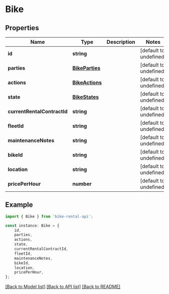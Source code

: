 # Bike


## Properties

Name | Type | Description | Notes
------------ | ------------- | ------------- | -------------
**id** | **string** |  | [default to undefined]
**parties** | [**BikeParties**](BikeParties.md) |  | [default to undefined]
**actions** | [**BikeActions**](BikeActions.md) |  | [default to undefined]
**state** | [**BikeStates**](BikeStates.md) |  | [default to undefined]
**currentRentalContractId** | **string** |  | [default to undefined]
**fleetId** | **string** |  | [default to undefined]
**maintenanceNotes** | **string** |  | [default to undefined]
**bikeId** | **string** |  | [default to undefined]
**location** | **string** |  | [default to undefined]
**pricePerHour** | **number** |  | [default to undefined]

## Example

```typescript
import { Bike } from 'bike-rental-api';

const instance: Bike = {
    id,
    parties,
    actions,
    state,
    currentRentalContractId,
    fleetId,
    maintenanceNotes,
    bikeId,
    location,
    pricePerHour,
};
```

[[Back to Model list]](../README.md#documentation-for-models) [[Back to API list]](../README.md#documentation-for-api-endpoints) [[Back to README]](../README.md)
